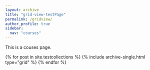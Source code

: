 ```yaml
---
layout: archive
title: "grid-view-testPage"
permalink: /gridview/
author_profile: true
sidebar:
  nav: "courses"
---
```

This is a couses page.
<div class="grid__wrapper">
  {% for post in site.testcollections %}
    {% include archive-single.html type="grid" %}
  {% endfor %}
</div>
